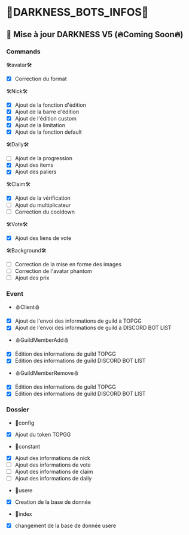 # 👾DARKNESS_BOTS_INFOS👾

## 🤖 Mise à jour DARKNESS V5 (🔥Coming Soon🔥)

### Commands

🛠avatar🛠
- [x] Correction du format

🛠Nick🛠
- [x] Ajout de la fonction d'édition
- [x] Ajout de la barre d'édition
- [x] Ajout de l'édition custom
- [x] Ajout de la limitation
- [x] Ajout de la fonction default

🛠Daily🛠
- [ ] Ajout de la progression
- [x] Ajout des items
- [x] Ajout des paliers

🛠Claim🛠
- [x] Ajout de la vérification
- [ ] Ajout du multiplicateur
- [ ] Correction du cooldown

🛠Vote🛠
- [x] Ajout des liens de vote

🛠Background🛠
- [ ] Correction de la mise en forme des images
- [ ] Correction de l'avatar phantom
- [ ] Ajout des prix

### Event

* 🩸Client🩸
- [x] Ajout de l'envoi des informations de guild à TOPGG
- [x] Ajout de l'envoi des informations de guild à DISCORD BOT LIST

* 🩸GuildMemberAdd🩸
- [x] Édition des informations de guild TOPGG
- [x] Édition des informations de guild DISCORD BOT LIST

* 🩸GuildMemberRemove🩸
- [x] Édition des informations de guild TOPGG
- [x] Édition des informations de guild DISCORD BOT LIST

### Dossier

* 🎁config
- [x] Ajout du token TOPGG

* 🎁constant
- [x] Ajout des informations de nick
- [ ] Ajout des informations de vote
- [ ] Ajout des informations de claim
- [ ] Ajout des informations de daily

* 🎁usere
- [x] Creation de la base de donnée

* 🎁index
- [x] changement de la base de donnée usere


